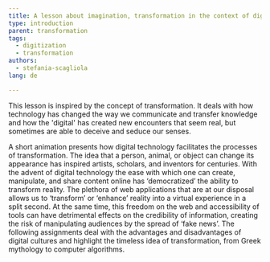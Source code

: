 ```yaml
---
title: A lesson about imagination, transformation in the context of digital technology
type: introduction
parent: transformation
tags:
  - digitization
  - transformation
authors:
  - stefania-scagliola
lang: de

---
```


This lesson is inspired by the concept of transformation. It deals with how technology has changed the way we communicate and transfer knowledge and how the 'digital' has created new encounters that seem real, but sometimes are able to deceive and seduce our senses.

A short animation presents how digital technology facilitates the processes of transformation. The idea that a person, animal, or object can change its appearance has inspired artists, scholars, and inventors for centuries. With the advent of digital technology the ease with which one can create, manipulate, and share content online has ‘democratized’ the ability to transform reality. The plethora of web applications that are at our disposal allows us to ‘transform’ or ‘enhance’ reality into a virtual experience in a split second. At the same time, this freedom on the web and accessibility of tools can have detrimental effects on the credibility of information, creating the risk of manipulating audiences by the spread of ‘fake news’. The following assignments deal with the advantages and disadvantages of digital cultures and highlight the timeless idea of transformation, from Greek mythology to computer algorithms. 
